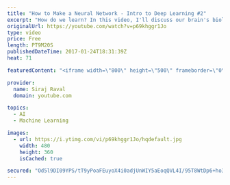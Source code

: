 ```yaml
---
title: "How to Make a Neural Network - Intro to Deep Learning #2"
excerpt: "How do we learn? In this video, I'll discuss our brain's biological neural network, then we'll talk about how an artificial neural network works. We'll create our own single layer feedforward network in Python, demo it, and analyze the implications of our results. This is the 2nd weekly video in my intro"
originalUrl: https://youtube.com/watch?v=p69khggr1Jo
type: video
price: Free
length: PT9M20S
publishedDateTime: 2017-01-24T18:31:39Z
heat: 71

featuredContent: "<iframe width=\"800\" height=\"500\" frameborder=\"0\" src=\"https://www.youtube.com/embed/p69khggr1Jo\" allow=\"accelerometer; autoplay; encrypted-media; gyroscope; picture-in-picture\" allowfullscreen></iframe>"

provider:
  name: Siraj Raval
  domain: youtube.com

topics:
  - AI
  - Machine Learning

images:
  - url: https://i.ytimg.com/vi/p69khggr1Jo/hqdefault.jpg
    width: 480
    height: 360
    isCached: true

secured: "Od5l9DI09YPS/tT9yPoaFEuyoX4i0adjUnWIY5aEoqQVL4I/95T8WtDp6+ho3/+V2zvxLHr3CozOa8xzSvE/vz9Pp/Nw693YpQOszX74MP2GpZt2Vnm4/6/+ap/OGgAZfNO2F7N5stpQY4zWkj89kxQKOQ3cE0qP2YN1X2E1ibZOpcBZCCMxHoZIxIkcg/C4MGv7T7owJIx9P6qUE1PXsUyugHMii1qACutDSxzUDUApufYPMgH50Sd/Z1UarNZ+JfDEx9iOWwTDxzl6dw4nMNgT8tpCvy7h+WwpoEXpf6fyxwZGCRRIAJQy/fROjBqskfmdGJ+W+ne7/+2yIqTI6QmfptTIgqYeBuYOZF6Rw90O72erY5rTew00rt6Dis0dD9LMDKmPA7Qf1vBqn9WSAg==;/sYB/7+Ks9omti6+U6B9CQ=="
---
```


